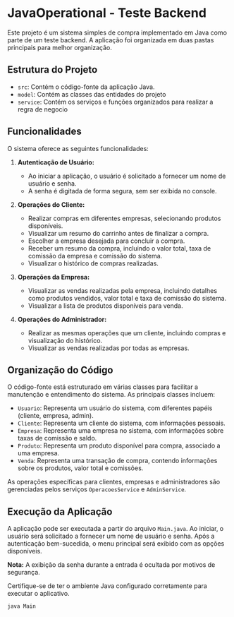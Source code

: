 # JavaOperational - Teste Backend

Este projeto é um sistema simples de compra implementado em Java como parte de um teste backend. A aplicação foi organizada em duas pastas principais para melhor organização.

## Estrutura do Projeto

- `src`: Contém o código-fonte da aplicação Java.
- `model`: Contém as classes das entidades do projeto
- `service`: Contém os serviços e funções organizados para realizar a regra de negocio

## Funcionalidades

O sistema oferece as seguintes funcionalidades:

1. **Autenticação de Usuário:**
   - Ao iniciar a aplicação, o usuário é solicitado a fornecer um nome de usuário e senha.
   - A senha é digitada de forma segura, sem ser exibida no console.

2. **Operações do Cliente:**
   - Realizar compras em diferentes empresas, selecionando produtos disponíveis.
   - Visualizar um resumo do carrinho antes de finalizar a compra.
   - Escolher a empresa desejada para concluir a compra.
   - Receber um resumo da compra, incluindo o valor total, taxa de comissão da empresa e comissão do sistema.
   - Visualizar o histórico de compras realizadas.

3. **Operações da Empresa:**
   - Visualizar as vendas realizadas pela empresa, incluindo detalhes como produtos vendidos, valor total e taxa de comissão do sistema.
   - Visualizar a lista de produtos disponíveis para venda.

4. **Operações do Administrador:**
   - Realizar as mesmas operações que um cliente, incluindo compras e visualização do histórico.
   - Visualizar as vendas realizadas por todas as empresas.

## Organização do Código

O código-fonte está estruturado em várias classes para facilitar a manutenção e entendimento do sistema. As principais classes incluem:
- `Usuario`: Representa um usuário do sistema, com diferentes papéis (cliente, empresa, admin).
- `Cliente`: Representa um cliente do sistema, com informações pessoais.
- `Empresa`: Representa uma empresa no sistema, com informações sobre taxas de comissão e saldo.
- `Produto`: Representa um produto disponível para compra, associado a uma empresa.
- `Venda`: Representa uma transação de compra, contendo informações sobre os produtos, valor total e comissões.

As operações específicas para clientes, empresas e administradores são gerenciadas pelos serviços `OperacoesService` e `AdminService`.

## Execução da Aplicação

A aplicação pode ser executada a partir do arquivo `Main.java`. Ao iniciar, o usuário será solicitado a fornecer um nome de usuário e senha. Após a autenticação bem-sucedida, o menu principal será exibido com as opções disponíveis.

**Nota:** A exibição da senha durante a entrada é ocultada por motivos de segurança.

Certifique-se de ter o ambiente Java configurado corretamente para executar o aplicativo.

```bash
java Main
